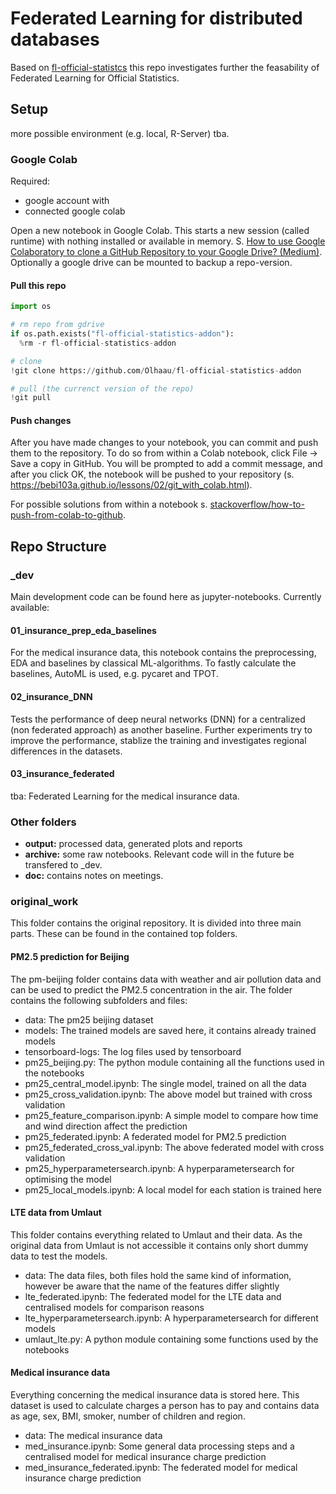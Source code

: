 # Federated Learning for distributed databases

Based on [fl-official-statistcs](https://github.com/joshua-stock/fl-official-statistics) this repo investigates further the feasability of Federated Learning for Official Statistics.

## Setup

more possible environment (e.g. local, R-Server) tba.

### Google Colab

Required:

- google account with
- connected google colab


Open a new notebook in Google Colab. This starts a new session (called runtime) with nothing installed or available in memory. S. [How to use Google Colaboratory to clone a GitHub Repository to your Google Drive? (Medium)](https://medium.com/@ashwindesilva/how-to-use-google-colaboratory-to-clone-a-github-repository-e07cf8d3d22b). Optionally a google drive can be mounted to backup a repo-version.

#### Pull this repo

```python
import os

# rm repo from gdrive
if os.path.exists("fl-official-statistics-addon"):
  %rm -r fl-official-statistics-addon

# clone
!git clone https://github.com/Olhaau/fl-official-statistics-addon

# pull (the currenct version of the repo)
!git pull
```

#### Push changes

After you have made changes to your notebook, you can commit and push them to the repository. To do so from within a Colab notebook, click File → Save a copy in GitHub. You will be prompted to add a commit message, and after you click OK, the notebook will be pushed to your repository (s. https://bebi103a.github.io/lessons/02/git_with_colab.html). 

For possible solutions from within a notebook s. [stackoverflow/how-to-push-from-colab-to-github](https://stackoverflow.com/questions/59454990/how-to-push-from-colab-to-github).

## Repo Structure

### _dev

Main development code can be found here as jupyter-notebooks. Currently available:

#### 01_insurance_prep_eda_baselines

For the medical insurance data, this notebook contains the preprocessing, EDA and baselines by classical ML-algorithms. To fastly calculate the baselines, AutoML is used, e.g. pycaret and TPOT.

#### 02_insurance_DNN

Tests the performance of deep neural networks (DNN) for a centralized (non federated approach) as another baseline. Further experiments try to improve the performance, stablize the training and investigates regional differences in the datasets.

#### 03_insurance_federated

tba: Federated Learning for the medical insurance data.

### Other folders

- **output:** processed data, generated plots and reports
- **archive:** some raw notebooks. Relevant code will in the future be transfered to _dev.
- **doc:** contains notes on meetings. 


### original_work

This folder contains the original repository. It is divided into three main parts. These can be found in the contained top folders.

#### PM2.5 prediction for Beijing

The pm-beijing folder contains data with weather and air pollution data and can be used to predict the PM2.5 concentration in the air. The folder contains the following subfolders and files:
* data: The pm25 beijing dataset
* models: The trained models are saved here, it contains already trained models
* tensorboard-logs: The log files used by tensorboard
* pm25_beijing.py: The python module containing all the functions used in the notebooks
* pm25_central_model.ipynb: The single model, trained on all the data
* pm25_cross_validation.ipynb: The above model but trained with cross validation
* pm25_feature_comparison.ipynb: A simple model to compare how time and wind direction affect the prediction
* pm25_federated.ipynb: A federated model for PM2.5 prediction
* pm25_federated_cross_val.ipynb: The above federated model with cross validation
* pm25_hyperparametersearch.ipynb: A hyperparametersearch for optimising the model
* pm25_local_models.ipynb: A local model for each station is trained here

#### LTE data from Umlaut

This folder contains everything related to Umlaut and their data. As the original data from Umlaut is not accessible it contains only short dummy data to test the models.
* data: The data files, both files hold the same kind of information, however be aware that the name of the features differ slightly
* lte_federated.ipynb: The federated model for the LTE data and centralised models for comparison reasons
* lte_hyperparametersearch.ipynb: A hyperparametersearch for different models
* umlaut_lte.py: A python module containing some functions used by the notebooks

#### Medical insurance data

Everything concerning the medical insurance data is stored here. This dataset is used to calculate charges a person has to pay and contains data as age, sex, BMI, smoker, number of children and region.
* data: The medical insurance data
* med_insurance.ipynb: Some general data processing steps and a centralised model for medical insurance charge prediction
* med_insurance_federated.ipynb: The federated model for medical insurance charge prediction


